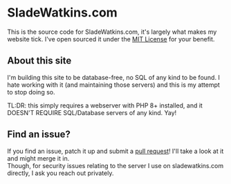# SladeWatkins.com
This is the source code for SladeWatkins.com, it's largely what makes my website tick. I've open sourced it under the [MIT License](https://github.com/sladewatkins/website/blob/master/LICENSE) for your benefit.

## About this site
I'm building this site to be database-free, no SQL of any kind to be found. I hate working with it (and maintaining those servers) and this is my attempt to stop doing so.

TL:DR: this simply requires a webserver with PHP 8+ installed, and it DOESN'T REQUIRE SQL/Database servers of any kind. Yay!

## Find an issue?
If you find an issue, patch it up and submit a [pull request](https://github.com/sladewatkins/website/pulls)! I'll take a look at it and might merge it in.  
Though, for security issues relating to the server I use on sladewatkins.com directly, I ask you reach out privately.